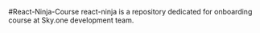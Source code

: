 #React-Ninja-Course
react-ninja is a repository dedicated for onboarding course at Sky.one development team.
